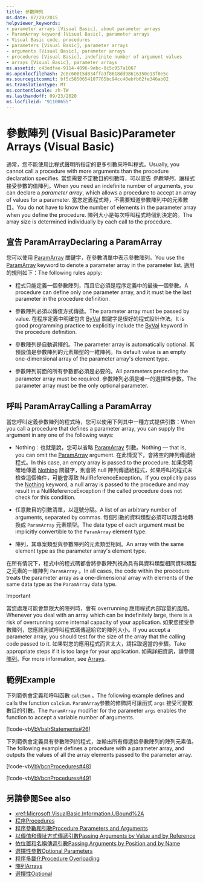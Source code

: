 ```yaml
---
title: 參數陣列
ms.date: 07/20/2015
helpviewer_keywords:
- parameter arrays [Visual Basic], about parameter arrays
- ParamArray keyword [Visual Basic], parameter arrays
- Visual Basic code, procedures
- parameters [Visual Basic], parameter arrays
- arguments [Visual Basic], parameter arrays
- procedures [Visual Basic], indefinite number of argument values
- arrays [Visual Basic], parameter arrays
ms.assetid: c43edfae-9114-4096-9ebc-8c5c957a1067
ms.openlocfilehash: 2c8c60015d834ffa3f8618dd98616350e13f0e5c
ms.sourcegitcommit: bf5c5850654187705bc94cc40ebfb62fe346ab02
ms.translationtype: MT
ms.contentlocale: zh-TW
ms.lasthandoff: 09/23/2020
ms.locfileid: "91100655"
---
```

# <a name="parameter-arrays-visual-basic"></a><span data-ttu-id="bcaea-102">參數陣列 (Visual Basic)</span><span class="sxs-lookup"><span data-stu-id="bcaea-102">Parameter Arrays (Visual Basic)</span></span>

<span data-ttu-id="bcaea-103">通常，您不能使用比程式聲明所指定的更多引數來呼叫程式。</span><span class="sxs-lookup"><span data-stu-id="bcaea-103">Usually, you cannot call a procedure with more arguments than the procedure declaration specifies.</span></span> <span data-ttu-id="bcaea-104">當您需要不定數目的引數時，可以宣告 *參數陣列*，讓程式接受參數的值陣列。</span><span class="sxs-lookup"><span data-stu-id="bcaea-104">When you need an indefinite number of arguments, you can declare a *parameter array*, which allows a procedure to accept an array of values for a parameter.</span></span> <span data-ttu-id="bcaea-105">當您定義程式時，不需要知道參數陣列中的元素數目。</span><span class="sxs-lookup"><span data-stu-id="bcaea-105">You do not have to know the number of elements in the parameter array when you define the procedure.</span></span> <span data-ttu-id="bcaea-106">陣列大小是每次呼叫程式時個別決定的。</span><span class="sxs-lookup"><span data-stu-id="bcaea-106">The array size is determined individually by each call to the procedure.</span></span>  
  
## <a name="declaring-a-paramarray"></a><span data-ttu-id="bcaea-107">宣告 ParamArray</span><span class="sxs-lookup"><span data-stu-id="bcaea-107">Declaring a ParamArray</span></span>  

 <span data-ttu-id="bcaea-108">您可以使用 [ParamArray](../../../language-reference/modifiers/paramarray.md) 關鍵字，在參數清單中表示參數陣列。</span><span class="sxs-lookup"><span data-stu-id="bcaea-108">You use the [ParamArray](../../../language-reference/modifiers/paramarray.md) keyword to denote a parameter array in the parameter list.</span></span> <span data-ttu-id="bcaea-109">適用的規則如下：</span><span class="sxs-lookup"><span data-stu-id="bcaea-109">The following rules apply:</span></span>  
  
- <span data-ttu-id="bcaea-110">程式只能定義一個參數陣列，而且它必須是程序定義中的最後一個參數。</span><span class="sxs-lookup"><span data-stu-id="bcaea-110">A procedure can define only one parameter array, and it must be the last parameter in the procedure definition.</span></span>  
  
- <span data-ttu-id="bcaea-111">參數陣列必須以傳值方式傳遞。</span><span class="sxs-lookup"><span data-stu-id="bcaea-111">The parameter array must be passed by value.</span></span> <span data-ttu-id="bcaea-112">在程序定義中明確包含 [ByVal](../../../language-reference/modifiers/byval.md) 關鍵字是很好的程式設計作法。</span><span class="sxs-lookup"><span data-stu-id="bcaea-112">It is good programming practice to explicitly include the [ByVal](../../../language-reference/modifiers/byval.md) keyword in the procedure definition.</span></span>  
  
- <span data-ttu-id="bcaea-113">參數陣列是自動選擇的。</span><span class="sxs-lookup"><span data-stu-id="bcaea-113">The parameter array is automatically optional.</span></span> <span data-ttu-id="bcaea-114">其預設值是參數陣列的元素類型的一維陣列。</span><span class="sxs-lookup"><span data-stu-id="bcaea-114">Its default value is an empty one-dimensional array of the parameter array's element type.</span></span>  
  
- <span data-ttu-id="bcaea-115">參數陣列前面的所有參數都必須是必要的。</span><span class="sxs-lookup"><span data-stu-id="bcaea-115">All parameters preceding the parameter array must be required.</span></span> <span data-ttu-id="bcaea-116">參數陣列必須是唯一的選擇性參數。</span><span class="sxs-lookup"><span data-stu-id="bcaea-116">The parameter array must be the only optional parameter.</span></span>  
  
## <a name="calling-a-paramarray"></a><span data-ttu-id="bcaea-117">呼叫 ParamArray</span><span class="sxs-lookup"><span data-stu-id="bcaea-117">Calling a ParamArray</span></span>  

 <span data-ttu-id="bcaea-118">當您呼叫定義參數陣列的程式時，您可以使用下列其中一種方式提供引數：</span><span class="sxs-lookup"><span data-stu-id="bcaea-118">When you call a procedure that defines a parameter array, you can supply the argument in any one of the following ways:</span></span>  
  
- <span data-ttu-id="bcaea-119">Nothing：也就是說，您可以省略 [ParamArray](../../../language-reference/modifiers/paramarray.md) 引數。</span><span class="sxs-lookup"><span data-stu-id="bcaea-119">Nothing — that is, you can omit the [ParamArray](../../../language-reference/modifiers/paramarray.md) argument.</span></span> <span data-ttu-id="bcaea-120">在此情況下，會將空的陣列傳遞給程式。</span><span class="sxs-lookup"><span data-stu-id="bcaea-120">In this case, an empty array is passed to the procedure.</span></span> <span data-ttu-id="bcaea-121">如果您明確地傳遞 [Nothing](../../../language-reference/nothing.md) 關鍵字，則會將 null 陣列傳遞給程式，如果呼叫的程式未檢查這個條件，可能會導致 NullReferenceException。</span><span class="sxs-lookup"><span data-stu-id="bcaea-121">If you explicitly pass the [Nothing](../../../language-reference/nothing.md) keyword, a null array is passed to the procedure and may result in a NullReferenceException if the called procedure does not check for this condition.</span></span>
  
- <span data-ttu-id="bcaea-122">任意數目的引數清單，以逗號分隔。</span><span class="sxs-lookup"><span data-stu-id="bcaea-122">A list of an arbitrary number of arguments, separated by commas.</span></span> <span data-ttu-id="bcaea-123">每個引數的資料類型必須可以隱含地轉換成 `ParamArray` 元素類型。</span><span class="sxs-lookup"><span data-stu-id="bcaea-123">The data type of each argument must be implicitly convertible to the `ParamArray` element type.</span></span>  
  
- <span data-ttu-id="bcaea-124">陣列，其專案類型與參數陣列的元素類型相同。</span><span class="sxs-lookup"><span data-stu-id="bcaea-124">An array with the same element type as the parameter array's element type.</span></span>  
  
 <span data-ttu-id="bcaea-125">在所有情況下，程式中的程式碼都會將參數陣列視為具有與資料類型相同資料類型之元素的一維陣列 `ParamArray` 。</span><span class="sxs-lookup"><span data-stu-id="bcaea-125">In all cases, the code within the procedure treats the parameter array as a one-dimensional array with elements of the same data type as the `ParamArray` data type.</span></span>  
  
> [!IMPORTANT]
> <span data-ttu-id="bcaea-126">當您處理可能會無限大的陣列時，會有 overrunning 應用程式內部容量的風險。</span><span class="sxs-lookup"><span data-stu-id="bcaea-126">Whenever you deal with an array which can be indefinitely large, there is a risk of overrunning some internal capacity of your application.</span></span> <span data-ttu-id="bcaea-127">如果您接受參數陣列，您應該測試呼叫程式碼傳遞給它的陣列大小。</span><span class="sxs-lookup"><span data-stu-id="bcaea-127">If you accept a parameter array, you should test for the size of the array that the calling code passed to it.</span></span> <span data-ttu-id="bcaea-128">如果對您的應用程式而言太大，請採取適當的步驟。</span><span class="sxs-lookup"><span data-stu-id="bcaea-128">Take appropriate steps if it is too large for your application.</span></span> <span data-ttu-id="bcaea-129">如需詳細資訊，請參閱[陣列](../arrays/index.md)。</span><span class="sxs-lookup"><span data-stu-id="bcaea-129">For more information, see [Arrays](../arrays/index.md).</span></span>  
  
## <a name="example"></a><span data-ttu-id="bcaea-130">範例</span><span class="sxs-lookup"><span data-stu-id="bcaea-130">Example</span></span>  

 <span data-ttu-id="bcaea-131">下列範例會定義和呼叫函數 `calcSum` 。</span><span class="sxs-lookup"><span data-stu-id="bcaea-131">The following example defines and calls the function `calcSum`.</span></span> <span data-ttu-id="bcaea-132">`ParamArray`參數的修飾詞可讓函式 `args` 接受可變數數目的引數。</span><span class="sxs-lookup"><span data-stu-id="bcaea-132">The `ParamArray` modifier for the parameter `args` enables the function to accept a variable number of arguments.</span></span>  
  
 [!code-vb[VbVbalrStatements#26](~/samples/snippets/visualbasic/VS_Snippets_VBCSharp/VbVbalrStatements/VB/Class1.vb#26)]  
  
 <span data-ttu-id="bcaea-133">下列範例會定義具有參數陣列的程式，並輸出所有傳遞給參數陣列的陣列元素值。</span><span class="sxs-lookup"><span data-stu-id="bcaea-133">The following example defines a procedure with a parameter array, and outputs the values of all the array elements passed to the parameter array.</span></span>  
  
 [!code-vb[VbVbcnProcedures#48](~/samples/snippets/visualbasic/VS_Snippets_VBCSharp/VbVbcnProcedures/VB/Class1.vb#48)]  
  
 [!code-vb[VbVbcnProcedures#49](~/samples/snippets/visualbasic/VS_Snippets_VBCSharp/VbVbcnProcedures/VB/Class1.vb#49)]  
  
## <a name="see-also"></a><span data-ttu-id="bcaea-134">另請參閱</span><span class="sxs-lookup"><span data-stu-id="bcaea-134">See also</span></span>

- <xref:Microsoft.VisualBasic.Information.UBound%2A>
- [<span data-ttu-id="bcaea-135">程序</span><span class="sxs-lookup"><span data-stu-id="bcaea-135">Procedures</span></span>](./index.md)
- [<span data-ttu-id="bcaea-136">程序參數和引數</span><span class="sxs-lookup"><span data-stu-id="bcaea-136">Procedure Parameters and Arguments</span></span>](./procedure-parameters-and-arguments.md)
- [<span data-ttu-id="bcaea-137">以傳值和傳址方式傳遞引數</span><span class="sxs-lookup"><span data-stu-id="bcaea-137">Passing Arguments by Value and by Reference</span></span>](./passing-arguments-by-value-and-by-reference.md)
- [<span data-ttu-id="bcaea-138">依位置和名稱傳遞引數</span><span class="sxs-lookup"><span data-stu-id="bcaea-138">Passing Arguments by Position and by Name</span></span>](./passing-arguments-by-position-and-by-name.md)
- [<span data-ttu-id="bcaea-139">選擇性參數</span><span class="sxs-lookup"><span data-stu-id="bcaea-139">Optional Parameters</span></span>](./optional-parameters.md)
- [<span data-ttu-id="bcaea-140">程序多載化</span><span class="sxs-lookup"><span data-stu-id="bcaea-140">Procedure Overloading</span></span>](./procedure-overloading.md)
- [<span data-ttu-id="bcaea-141">陣列</span><span class="sxs-lookup"><span data-stu-id="bcaea-141">Arrays</span></span>](../arrays/index.md)
- [<span data-ttu-id="bcaea-142">選擇性</span><span class="sxs-lookup"><span data-stu-id="bcaea-142">Optional</span></span>](../../../language-reference/modifiers/optional.md)
